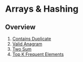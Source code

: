 # Arrays & Hashing

## Overview
1. [Contains Duplicate](https://leetcode.com/problems/contains-duplicate/)
2. [Valid Anagram](https://leetcode.com/problems/valid-anagram/)
3. [Two Sum](https://leetcode.com/problems/two-sum/description/)
4. [Top K Frequent Elements](https://leetcode.com/problems/top-k-frequent-elements/description/)
